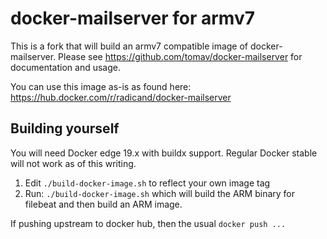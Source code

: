# docker-mailserver for armv7

This is a fork that will build an armv7 compatible image of docker-mailserver. Please see https://github.com/tomav/docker-mailserver for documentation and usage.

You can use this image as-is as found here: https://hub.docker.com/r/radicand/docker-mailserver

## Building yourself

You will need Docker edge 19.x with buildx support. Regular Docker stable will not work as of this writing.

1. Edit `./build-docker-image.sh` to reflect your own image tag
2. Run: `./build-docker-image.sh` which will build the ARM binary for filebeat and then build an ARM image.

If pushing upstream to docker hub, then the usual `docker push ...`
